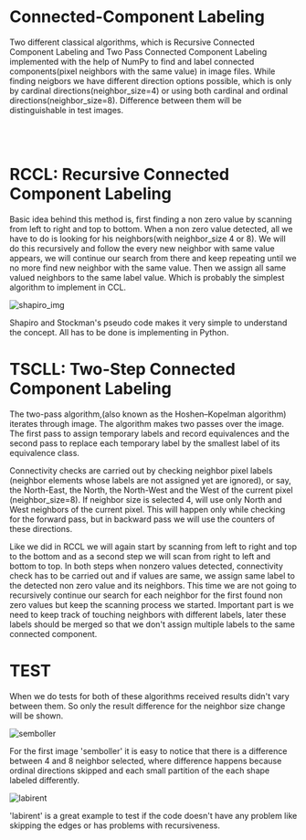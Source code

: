 # Connected-Component Labeling

Two different classical algorithms, which is Recursive Connected Component Labeling and Two Pass Connected Component Labeling implemented with the help of NumPy to find and label connected components(pixel neighbors with the same value) in image files. While finding neigbors we have different direction options possible, which is only by cardinal directions(neighbor_size=4) or using both cardinal and ordinal directions(neighbor_size=8). Difference between them will be distinguishable in test images.

<br>
<br>

# RCCL: Recursive Connected Component Labeling

Basic idea behind this method is, first finding a non zero value by scanning from left to right and top to bottom. When a non zero value detected, all we have to do is looking for his neighbors(with neighbor_size 4 or 8). We will do this recursively and follow the every new neighbor with same value appears, we will continue our search from there and keep repeating until we no more find new neighbor with the same value. Then we assign all same valued neighbors to the same label value. Which is probably the simplest algorithm to implement in CCL. 

![shapiro_img](https://user-images.githubusercontent.com/88535469/129064371-67b01684-e741-4e0a-ba54-b0b52e82dcc5.png)

Shapiro and Stockman's pseudo code makes it very simple to understand the concept. All has to be done is implementing in Python.

# TSCLL: Two-Step Connected Component Labeling

The two-pass algorithm,(also known as the Hoshen–Kopelman algorithm) iterates through image. The algorithm makes two passes over the image. The first pass to assign temporary labels and record equivalences and the second pass to replace each temporary label by the smallest label of its equivalence class.

Connectivity checks are carried out by checking neighbor pixel labels (neighbor elements whose labels are not assigned yet are ignored), or say, the North-East, the North, the North-West and the West of the current pixel (neighbor_size=8). If neighbor size is selected 4, will use only North and West neighbors of the current pixel. This will happen only while checking for the forward pass, but in backward pass we will use the counters of these directions.

Like we did in RCCL we will again start by scanning from left to right and top to the bottom and as a second step we will scan from right to left and bottom to top. In both steps when nonzero values detected, connectivity check has to be carried out and if values are same, we assign same label to the detected non zero value and its neighbors. This time we are not going to recursively continue our search for each neighbor for the first found non zero values but keep the scanning process we started. Important part is we need to keep track of touching neighbors with different labels, later these labels should be merged so that we don't assign multiple labels to the same connected component.

# TEST

When we do tests for both of these algorithms received results didn't vary between them. So only the result difference for the neighbor size change will be shown.

![semboller](https://user-images.githubusercontent.com/88535469/129064957-c7096953-c257-4bc1-8acf-0b1a28d26690.png)

For the first image 'semboller' it is easy to notice that there is a difference between 4 and 8 neighbor selected, where difference happens because ordinal directions skipped and each small partition of the each shape labeled differently.

![labirent](https://user-images.githubusercontent.com/88535469/129065036-1516b2bc-29e2-4762-af78-eb17d76dc903.png)

'labirent' is a great example to test if the code doesn't have any problem like skipping the edges or has problems with recursiveness.


